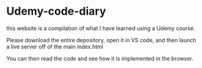 # Udemy-code-diary

this website is a compilation of what I have learned using a Udemy course.

Please download the entire depository, open it in VS code, and then launch a live server off of the main index.html

You can then read the code and see how it is implemented in the browser.

